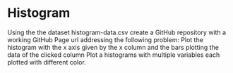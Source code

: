 # Histogram
Using the the dataset histogram-data.csv create a GitHub repository with a working GitHub Page url addressing the following problem:   Plot the histogram with the x axis given by the x column and the bars plotting the data of the clicked column Plot a histograms with multiple variables each plotted with different color.

